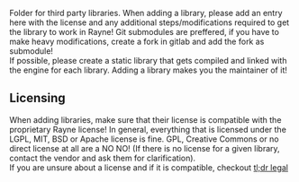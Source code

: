 Folder for third party libraries. When adding a library, please add an entry here with the license and any additional steps/modifications required to get the library to work in Rayne! Git submodules are preffered, if you have to make heavy modifications, create a fork in gitlab and add the fork as submodule!  
If possible, please create a static library that gets compiled and linked with the engine for each library. Adding a library makes you the maintainer of it!

## Licensing
When adding libraries, make sure that their license is compatible with the proprietary Rayne license! In general, everything that is licensed under the LGPL, MIT, BSD or Apache license is fine. GPL, Creative Commons or no direct license at all are a NO NO! (If there is no license for a given library, contact the vendor and ask them for clarification).  
If you are unsure about a license and if it is compatible, checkout [tl;dr legal](http://www.tldrlegal.com/)